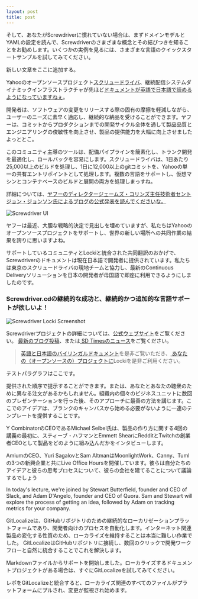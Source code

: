```yaml
---
layout: post
title: post
---
```


そして、あなたがScrewdriverに慣れていない場合は、まずドメインモデルとYAMLの設定を読んで、Screwdriverのさまざまな概念とその結びつきを知ることをお勧めします。いくつかの実例を見るには、さまざまな言語のクイックスタートサンプルを試してみてください。

新しい文章をここに追加する。

Yahooのオープンソースプロジェクト[スクリュードライバ](http://screwdriver.cd/)、継続配信システムダイナミックインフラストラクチャが先ほど[ドキュメントが英語で日本語で読めるようになっていますねぇ](https://yahooeng.tumblr.com/post/155765242061/open-sourcing-screwdriver-yahoos-continuous)。

開発者は、ソフトウェアの変更をリリースする際の固有の摩擦を軽減しながら、ユーザーのニーズに素早く適応し、継続的な納品を受けることができます。ヤフーは、コミットからプロダクションまでの開発サイクル全体を通して製品品質とエンジニアリングの俊敏性を向上させ、製品の提供能力を大幅に向上させましたよっととこ。

このコミュニティ主導のツールは、配備パイプラインを簡素化し、トランク開発を最適化し、ロールバックを容易にします。スクリュードライバは、1日あたり25,000以上のビルドを処理し、1日に12,000以上のgitコミットを、Yahooの単一の共有エントリポイントとして処理します。複数の言語をサポートし、仮想マシンとコンテナベースのビルドと展開の両方を処理しまっすね。

詳細については、[ヤフーのディレクタージェームズ・コリンズ主任技術者セントジョン・ジョンソン氏によるブログの公式発表を読んでくださいな。](https://yahooeng.tumblr.com/post/155765242061/open-sourcing-screwdriver-yahoos-continuous)

![Screwdriver UI](/img/screwdriver.png)

ヤフーは最近、大胆な戦略的決定で見出しを埋めていますが、私たちはYahooのオープンソースプロジェクトをサポートし、世界の新しい場所への共同作業の結果を誇りに思いますよね。

サポートしているコミュニティとLockiと統合された共同翻訳のおかげで、Screwdriverのドキュメントは現在日本語で開発者に提供されています。私たちは東京のスクリュードライバの現地チームと協力し、最新のContinuous Deliveryソリューションを日本の開発者が母国語で即座に利用できるようにしましたのです。

### Screwdriver.cdの継続的な成功と、継続的かつ追加的な言語サポートが欲しいよ！

![Screwdriver Locki Screenshot](/img/screwdriver_locki.png)

Screwdriverプロジェクトの詳細については、[公式ウェブサイト](http://screwdriver.cd)をご覧ください。 [最新のブログ投稿](https://yahooeng.tumblr.com/post/155765242061/open-sourcing-screwdriver-yahoos-continuous)、または[ SD Timesのニュース](http://sdtimes.com/yahoo-open-sources-continuous-delivery-tool-screwdriver/)をご覧ください。

> [英語と日本語のバイリンガルドキュメント](http://docs.screwdriver.cd)を是非ご覧いただき、[ あなたの（オープンソースの）プロジェクトに](https://locki.io)Lockiを是非ご利用ください。

テストパラグラフはここです。

提供された順序で提示することができます。または、あなたとあなたの聴衆のために異なる注文があるかもしれません。組織内の個々のビジネスユニットに数回のプレゼンテーションを行った後、そのアプローチに最善の方法を講じます。ここでのアイデアは、ブランクのキャンバスから始める必要がないように一連のテンプレートを提供することです。

Y CombinatorのCEOであるMichael Seibel氏は、製品の作り方に関する4回の講義の最初に、スティーブ・ハフマンとEmmett ShearにRedditとTwitchの創業者CEOとして製品をどのように組み込んだかをインタビューします。

AmiumのCEO、Yuri SagalovとSam AltmanはMoonlightWork、Canny、Tumlの3つの新興企業と共にLive Office Hoursを開催しています。彼らは自分たちのアイデアと彼らの思考プロセスについて、彼らの会社を建てることについて議論するでしょう

In today's lecture, we're joined by Stewart Butterfield, founder and CEO of Slack, and Adam D'Angelo, founder and CEO of Quora. Sam and Stewart will explore the process of getting an idea, followed by Adam on tracking metrics for your company.

GitLocalizeは、GitHubリポジトリのための継続的なローカリゼーションプラットフォームであり、開発者向けのプロセスを自動化します。インターネット関連製品の変化する性質のため、ローカライズを維持することは本当に難しい作業でした。 GitLocalizeはGitHubリポジトリに接続し、数回のクリックで開発ワークフローと自然に統合することでこれを解決します。

Markdownファイルからサポートを開始しました。ローカライズするドキュメントプロジェクトがある場合は、すぐにGitLocalizeを試してみてください。

レポをGitLocalizeと統合すると、ローカライズ関連のすべてのファイルがプラットフォームにプルされ、変更が監視され始めます。
